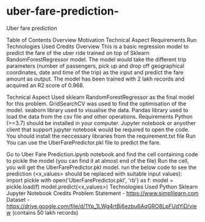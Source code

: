 # uber-fare-prediction-
Uber fare prediction


Table of Contents
Overview
Motivation
Technical Aspect
Requirements
Run
Technologies Used
Credits
Overview
This is a basic regression model to predict the fare of the uber ride trained on top of Sklearn RandomForestRegressor model. The model would take the different trip parameters (number of passengers, pick up and drop off geographical coordinates, date and time of the trip) as the input and predict the fare amount as output. The model has been trained with 2 lakh records and acquired an R2 score of 0.968.

Technical Aspect
Used sklearn RandomForestRegressor as the final model for this problem.
GridSearchCV was used to find the optimisation of the model.
seaborn library used to visualise the data.
Pandas library used to load the data from the csv file and other operations.
Requirements
Python (>=3.7) should be installed in your computer.
Jupyter notebook or anyother client that support jupyter notebook would be required to open the code.
You should install the neccessary libraries from the requirement.txt file
Run
You can use the UberFarePredictor.pkl file to predict the fare.

Go to Uber Fare Prediction.ipynb notebook and find the cell containing code to pickle the model (you can find it at almost end of the file)
Run the cell, you will get the UberFarePredictor.pkl model.
run the below code to see the prediction (<x_values> should be replaced with suitable input values):
import pickle
with open('UberFarePredictor.pkl', 'rb') as f:
  model = pickle.load(f)
  model.predict(<x_values>)
Technologies Used
Python
Sklearn
Jupyter Notebook
Credits
Problem Statement - https://www.simplilearn.com
Dataset - https://drive.google.com/file/d/1Yp_1LWg4rtBj6ezbu6AqGRO8LpFUdYiD/view (contains 50 lakh records)
